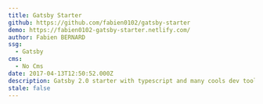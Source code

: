 ```yaml
---
title: Gatsby Starter
github: https://github.com/fabien0102/gatsby-starter
demo: https://fabien0102-gatsby-starter.netlify.com/
author: Fabien BERNARD
ssg:
  - Gatsby
cms:
  - No Cms
date: 2017-04-13T12:50:52.000Z
description: Gatsby 2.0 starter with typescript and many cools dev tools
stale: false
---
```

